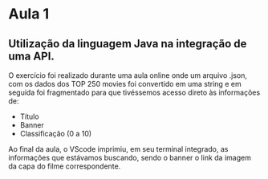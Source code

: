 <h1>Aula 1</h1>
<h2>Utilização da linguagem Java na integração de uma API.</h2>
<p>O exercício foi realizado durante uma aula online onde um arquivo <bold>.json</bold>, com os dados dos TOP 250 movies foi convertido em uma string e em seguida foi fragmentado para que tivéssemos acesso direto às informações de:
<ul>
<li>Título</li>
<li>Banner</li>
<li>Classificação (0 a 10)</li>
</ul> </p>
<p>Ao final da aula, o VScode imprimiu, em seu terminal integrado, as informações que estávamos buscando, sendo o banner o link da imagem da capa do filme correspondente.</p>

